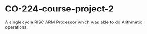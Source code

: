 # CO-224-course-project-2

A single cycle RISC ARM Processor which was able to do Arithmetic operations.

